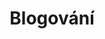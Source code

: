---
title: "Blogování"
permalink: blogovani/
redirect_to: /rozcestnik.html#Blogování
exclude: true
---